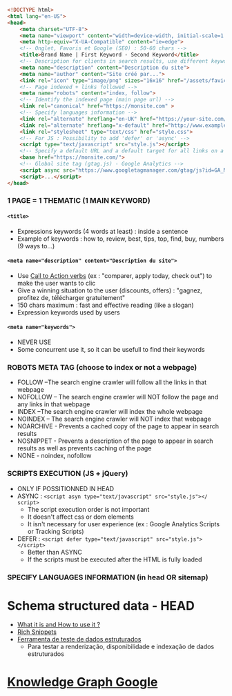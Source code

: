 ```html
<!DOCTYPE html>
<html lang="en-US">
<head>
    <meta charset="UTF-8">
    <meta name="viewport" content="width=device-width, initial-scale=1.0">
    <meta http-equiv="X-UA-Compatible" content="ie=edge">
    <!-- Onglet, Favoris et Google (SEO) : 50-60 chars -->
    <title>Brand Name | First Keyword - Second Keyword</title>
    <!-- Description for clients in search results, use different keywords : 50-130 characters -->
    <meta name="description" content="Description du site">
    <meta name="author" content="Site créé par...">
    <link rel="icon" type="image/png" sizes="16x16" href="/assets/favicon-16x16.png">
    <!-- Page indexed + links followed -->
    <meta name="robots" content="index, follow">
    <!-- Identify the indexed page (main page url) -->
    <link rel="canonical" href="https://monsite.com" >
    <!-- Specify languages information -->
    <link rel="alternate" hreflang="en-UK" href="https://your-site.com/en/">
    <link rel="alternate" hreflang="x-default" href="http://www.example.com/">
    <link rel="stylesheet" type="text/css" href="style.css">
    <!-- For JS : Possibility to add 'defer' or 'async' -->
    <script type="text/javascript" src="style.js"></script>
    <!-- Specify a default URL and a default target for all links on a page -->
    <base href="https://monsite.com/">
    <!-- Global site tag (gtag.js) - Google Analytics -->
    <script async src="https://www.googletagmanager.com/gtag/js?id=GA_MEASUREMENT_ID"></script>
    <script>...</script>
</head>
```

### 1 PAGE = 1 THEMATIC (1 MAIN KEYWORD)
#### `<title>`
- Expressions keywords (4 words at least) : inside a sentence
- Example of keywords : how to, review, best, tips, top, find, buy, numbers (9 ways to...)
#### `<meta name="description" content="Description du site">`
- Use [Call to Action verbs](https://www.beacontechnologies.com/blog/2009/12/100-call-to-action-keywords-for-ad-campaigns/) (ex : "comparer, apply today, check out") to make the user wants to clic
- Give a winning situation to the user (discounts, offers) : "gagnez, profitez de, télécharger gratuitement"
- 150 chars maximum : fast and effective reading (like a slogan)
- Expression keywords used by users
#### `<meta name="keywords">`
- NEVER USE
- Some concurrent use it, so it can be usefull to find their keywords

### ROBOTS META TAG (choose to index or not a webpage)
- FOLLOW –The search engine crawler will follow all the links in that webpage
- NOFOLLOW – The search engine crawler will NOT follow the page and any links in that webpage
- INDEX –The search engine crawler will index the whole webpage
- NOINDEX – The search engine crawler will NOT index that webpage
- NOARCHIVE - Prevents a cached copy of the page to appear in search results
- NOSNIPPET - Prevents a description of the page to appear in search results as well as prevents caching of the page
- NONE - noindex, nofollow

### SCRIPTS EXECUTION (JS + jQuery)
- ONLY IF POSSITIONNED IN HEAD
- ASYNC : `<script asyn type="text/javascript" src="style.js"></ script>`
    - The script execution order is not important
    - It doesn't affect css or dom elements
    - It isn't necessary for user experience (ex : Google Analytics Scripts or Tracking Scripts)
- DEFER : `<script defer type="text/javascript" src="style.js"></script>`
    - Better than ASYNC
    - If the scripts must be executed after the HTML is fully loaded

### SPECIFY LANGUAGES INFORMATION (in head OR sitemap)

# Schema structured data - HEAD
- [What it is and How to use it ?](https://raventools.com/site-auditor/seo-guide/schema-structured-data)
- [Rich Snippets](https://backlinko.com/hub/seo/snippets)
- [Ferramenta de teste de dados estruturados](https://search.google.com/structured-data/testing-tool/u/0/)
    - Para testar a renderização, disponibilidade e indexação de dados estruturados
    
# [Knowledge Graph Google](https://developers.google.com/knowledge-graph/how-tos/search-widget)
